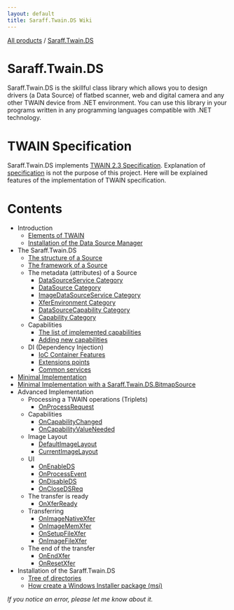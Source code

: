 ```yaml
---
layout: default
title: Saraff.Twain.DS Wiki
---
```

[All products](../../) / [Saraff.Twain.DS](../)

# Saraff.Twain.DS
Saraff.Twain.DS is the skillful class library which allows you to design drivers (a Data Source) of flatbed scanner, web and digital camera and any other TWAIN device from .NET environment. You can use this library in your programs written in any programming languages compatible with .NET technology. 
# TWAIN Specification 
Saraff.Twain.DS implements [TWAIN 2.3 Specification](http://twain.org/specification). Explanation of [specification](http://twain.org/specification) is not the purpose of this project. Here will be explained features of the implementation of TWAIN specification.
# Contents
* Introduction
	* [Elements of TWAIN](./w0100.md)
	* [Installation of the Data Source Manager](./w0200.md)
* The Saraff.Twain.DS
	* [The structure of a Source](./w1100.md)
	* [The framework of a Source](./w1200.md)
	* The metadata (attributes) of a Source
		* [DataSourceService Category](./w1310.md)
		* [DataSource Category](./w1320.md)
		* [ImageDataSourceService Category](./w1330.md)
		* [XferEnvironment Category](./w1340.md)
		* [DataSourceCapability Category](./w1350.md)
		* [Capability Category](./w1360.md)
	* Capabilities
		* [The list of implemented capabilities](./w1410.md)
		* [Adding new capabilities](./w1420.md)
	* DI (Dependency Injection)
		* [IoC Container Features](./w1510.md)
		* [Extensions points](./w1520.md)
		* [Common services](./w1530.md)
* [Minimal Implementation](./w2000.md)
* [Minimal Implementation with a Saraff.Twain.DS.BitmapSource](./w3000.md)
* Advanced Implementation
	* Processing a TWAIN operations (Triplets)
		* [OnProcessRequest](./w4110.md)
	* Capabilities
		* [OnCapabilityChanged](./w4210.md)
		* [OnCapabilityValueNeeded](./w4220.md)
	* Image Layout
		* [DefaultImageLayout](./w4310.md)
		* [CurrentImageLayout](./w4320.md)
	* UI
		* [OnEnableDS](./w4410.md)
		* [OnProcessEvent](./w4420.md)
		* [OnDisableDS](./w4430.md)
		* [OnCloseDSReq](./w4440)
	* The transfer is ready
		* [OnXferReady](./w4510.md)
	* Transferring
		* [OnImageNativeXfer](./w4610.md)
		* [OnImageMemXfer](./w4620.md)
		* [OnSetupFileXfer](./w4630.md)
		* [OnImageFileXfer](./w4640.md)
	* The end of the transfer
		* [OnEndXfer](./w4710.md)
		* [OnResetXfer](./w4720.md)
* Installation of the Saraff.Twain.DS
	* [Tree of directories](./w5100.md)
	* [How create a Windows Installer package (msi)](./w5200.md)

_If you notice an error, please let me know about it._
